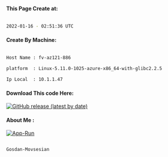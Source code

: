 
   
#### This Page Create at:

```bash

2022-01-16 - 02:51:36 UTC

```

#### Create By Machine:

```bash

Host Name : fv-az121-886

platform  : Linux-5.11.0-1025-azure-x86_64-with-glibc2.2.5

Ip Local  : 10.1.1.47

```
#### Download This code Here:

[![GitHub release (latest by date)](https://img.shields.io/github/v/release/Gosdan-Movsesian/Gosdan?style=for-the-badge&label=Download)](https://github.com/Gosdan-Movsesian/Gosdan/releases) 

</p> 

#### About Me :

[![App-Run](https://github.com/Gosdan-Movsesian/Gosdan/actions/workflows/App-Run.yml/badge.svg)](https://github.com/Gosdan-Movsesian/Gosdan/actions/workflows/App-Run.yml)

```bash

Gosdan-Movsesian

```

